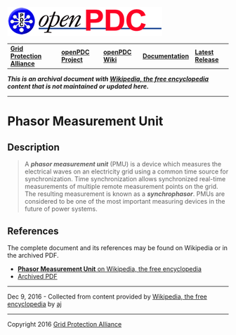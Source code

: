 [![The Open Source Phasor Data Concentrator](openPDC_Logo.png)](openPDC_Home.md "The Open Source Phasor Data Concentrator")

|   |   |   |   |   |
|---|---|---|---|---|
| **[Grid Protection Alliance](http://www.gridprotectionalliance.org "Grid Protection Alliance Home Page")** | **[openPDC Project](https://github.com/GridProtectionAlliance/openPDC "openPDC Project on GitHub")** | **[openPDC Wiki](https://github.com/GridProtectionAlliance/openPDC/wiki)** | **[Documentation](https://github.com/GridProtectionAlliance/openPDC/wiki/Documentation)** | **[Latest Release](https://github.com/GridProtectionAlliance/openPDC/releases "openPDC Releases Home Page")** |

***This is an archival document with [Wikipedia, the free encyclopedia](https://en.wikipedia.org/wiki/Phasor_measurement_unit) content that is not maintained or updated here.***

---

# Phasor Measurement Unit

## Description

> A ***phasor measurement unit*** (PMU) is a device which measures the electrical waves on an electricity grid using a common time source for synchronization. Time synchronization allows synchronized real-time measurements of multiple remote measurement points on the grid. The resulting measurement is known as a ***synchrophasor***. PMUs are considered to be one of the most important measuring devices in the future of power systems.

## References

The complete document and its references may be found on Wikipedia or in the archived PDF.

- [**Phasor Measurement Unit** on Wikipedia, the free encyclopedia](https://en.wikipedia.org/wiki/Phasor_measurement_unit)
- [Archived PDF](archives/wikipedia_phasormeasurementunit.pdf)

---

Dec 9, 2016 - Collected from content provided by [Wikipedia, the free encyclopedia](https://en.wikipedia.org/wiki/Phasor_measurement_unit) by [aj](https://github.com/ajstadlin)

---

Copyright 2016 [Grid Protection Alliance](http://www.gridprotectionalliance.org)